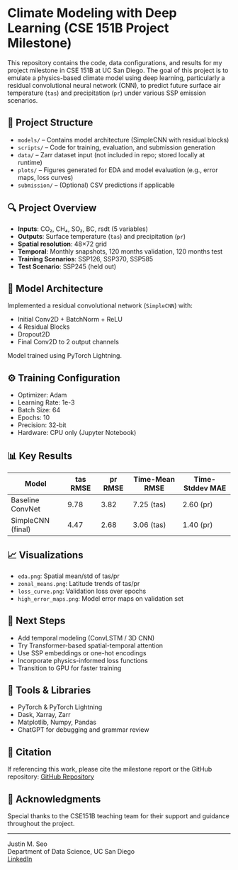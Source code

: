 
# Climate Modeling with Deep Learning (CSE 151B Project Milestone)

This repository contains the code, data configurations, and results for my project milestone in CSE 151B at UC San Diego. The goal of this project is to emulate a physics-based climate model using deep learning, particularly a residual convolutional neural network (CNN), to predict future surface air temperature (`tas`) and precipitation (`pr`) under various SSP emission scenarios.

## 📁 Project Structure

- `models/` – Contains model architecture (SimpleCNN with residual blocks)
- `scripts/` – Code for training, evaluation, and submission generation
- `data/` – Zarr dataset input (not included in repo; stored locally at runtime)
- `plots/` – Figures generated for EDA and model evaluation (e.g., error maps, loss curves)
- `submission/` – (Optional) CSV predictions if applicable

## 🔍 Project Overview

- **Inputs**: CO₂, CH₄, SO₂, BC, rsdt (5 variables)
- **Outputs**: Surface temperature (`tas`) and precipitation (`pr`)
- **Spatial resolution**: 48×72 grid
- **Temporal**: Monthly snapshots, 120 months validation, 120 months test
- **Training Scenarios**: SSP126, SSP370, SSP585
- **Test Scenario**: SSP245 (held out)

## 🚀 Model Architecture

Implemented a residual convolutional network (`SimpleCNN`) with:
- Initial Conv2D + BatchNorm + ReLU
- 4 Residual Blocks
- Dropout2D
- Final Conv2D to 2 output channels

Model trained using PyTorch Lightning.

## ⚙️ Training Configuration

- Optimizer: Adam
- Learning Rate: 1e-3
- Batch Size: 64
- Epochs: 10
- Precision: 32-bit
- Hardware: CPU only (Jupyter Notebook)

## 📊 Key Results

| Model               | tas RMSE | pr RMSE | Time-Mean RMSE | Time-Stddev MAE |
|--------------------|----------|---------|----------------|-----------------|
| Baseline ConvNet   | 9.78     | 3.82    | 7.25 (tas)     | 2.60 (pr)       |
| SimpleCNN (final)  | 4.47     | 2.68    | 3.06 (tas)     | 1.40 (pr)       |

## 📈 Visualizations

- `eda.png`: Spatial mean/std of tas/pr
- `zonal_means.png`: Latitude trends of tas/pr
- `loss_curve.png`: Validation loss over epochs
- `high_error_maps.png`: Model error maps on validation set

## 🧠 Next Steps

- Add temporal modeling (ConvLSTM / 3D CNN)
- Try Transformer-based spatial-temporal attention
- Use SSP embeddings or one-hot encodings
- Incorporate physics-informed loss functions
- Transition to GPU for faster training

## 🤖 Tools & Libraries

- PyTorch & PyTorch Lightning
- Dask, Xarray, Zarr
- Matplotlib, Numpy, Pandas
- ChatGPT for debugging and grammar review

## 📜 Citation

If referencing this work, please cite the milestone report or the GitHub repository:
[GitHub Repository](https://github.com/juseotin/Climate_Modeling_ML)

## 🙏 Acknowledgments

Special thanks to the CSE151B teaching team for their support and guidance throughout the project.

---
Justin M. Seo  
Department of Data Science, UC San Diego  
[LinkedIn](https://www.linkedin.com/in/justinseodsc)
